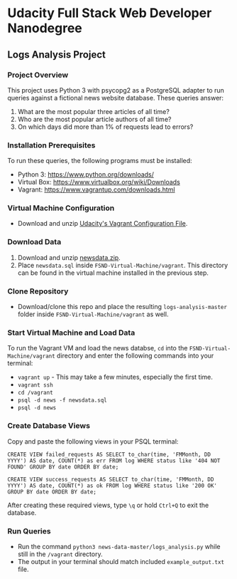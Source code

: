 # Udacity Full Stack Web Developer Nanodegree

## Logs Analysis Project

### Project Overview
This project uses Python 3 with psycopg2 as a PostgreSQL adapter to run queries against a fictional news website database. These queries answer:
1. What are the most popular three articles of all time?
2. Who are the most popular article authors of all time?
3. On which days did more than 1% of requests lead to errors?

### Installation Prerequisites
To run these queries, the following programs must be installed:
* Python 3: https://www.python.org/downloads/
* Virtual Box: https://www.virtualbox.org/wiki/Downloads
* Vagrant: https://www.vagrantup.com/downloads.html

### Virtual Machine Configuration
* Download and unzip [Udacity's Vagrant Configuration File](https://d17h27t6h515a5.cloudfront.net/topher/2017/August/59822701_fsnd-virtual-machine/fsnd-virtual-machine.zip).

### Download Data
1. Download and unzip [newsdata.zip](https://d17h27t6h515a5.cloudfront.net/topher/2016/August/57b5f748_newsdata/newsdata.zip).
2. Place `newsdata.sql` inside `FSND-Virtual-Machine/vagrant`. This directory can be found in the virtual machine installed in the previous step.

### Clone Repository
* Download/clone this repo and place the resulting `logs-analysis-master` folder inside `FSND-Virtual-Machine/vagrant` as well.

### Start Virtual Machine and Load Data
To run the Vagrant VM and load the news databse, `cd` into the `FSND-Virtual-Machine/vagrant` directory and enter the following commands into your terminal:
* `vagrant up` - This may take a few minutes, especially the first time.
* `vagrant ssh`
* `cd /vagrant`
* `psql -d news -f newsdata.sql`
* `psql -d news`

### Create Database Views
Copy and paste the following views in your PSQL terminal:

`CREATE VIEW failed_requests AS
SELECT
  to_char(time, 'FMMonth, DD YYYY') AS date,
  COUNT(*) as err
FROM log
WHERE status like '404 NOT FOUND'
GROUP BY date
ORDER BY date;`

`CREATE VIEW success_requests AS
SELECT
  to_char(time, 'FMMonth, DD YYYY') AS date,
  COUNT(*) as ok
FROM log
WHERE status like '200 OK'
GROUP BY date
ORDER BY date;`

After creating these required views, type `\q` or hold `Ctrl+Q` to exit the database.

### Run Queries
* Run the command `python3 news-data-master/logs_analysis.py` while still in the `/vagrant` directory.
* The output in your terminal should match included `example_output.txt` file.
